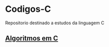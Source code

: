 # Codigos-C

Repositorio destinado a estudos da linguagem C

## [__Algoritmos em C__](https://github.com/Igor0155/Codigos-C/tree/main/Curso)



